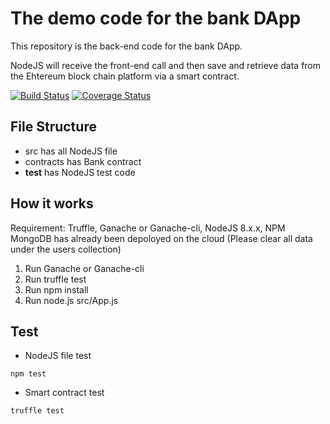 # The demo code for the bank DApp

This repository is the back-end code for the bank DApp.

NodeJS will receive the front-end call and then save and retrieve data from the Ehtereum block chain platform via a smart contract.

[![Build Status](https://travis-ci.org/PengWang0316/BankDAppBackend.svg?branch=master)](https://travis-ci.org/PengWang0316/BankDAppBackend) [![Coverage Status](https://coveralls.io/repos/github/PengWang0316/BankDAppBackend/badge.svg?branch=master)](https://coveralls.io/github/PengWang0316/BankDAppBackend?branch=master)

## File Structure

- src has all NodeJS file
- contracts has Bank contract
- __test__ has NodeJS test code

## How it works

Requirement: Truffle, Ganache or Ganache-cli, NodeJS 8.x.x, NPM
MongoDB has already been depoloyed on the cloud (Please clear all data under the users collection)

1. Run Ganache or Ganache-cli
2. Run truffle test
3. Run npm install
3. Run node.js src/App.js

## Test
 - NodeJS file test
 ```
 npm test
 ```
 - Smart contract test
 ```
 truffle test
 ```